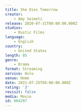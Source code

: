 ```yaml
---
title: She Dies Tomorrow
creator:
    - Amy Seimetz
release: 2020-07-31T00:00:00.000Z
studios:
    - Rustic Films
language:
    - English
country:
    - United States
length: 85
genre:
    - Drama
format: Streaming
service: Hulu
venue: Home
date: 2021-07-25T04:00:00.000Z
rating: '3'
revisit: false
media: Movie
id: 664297
---
```



